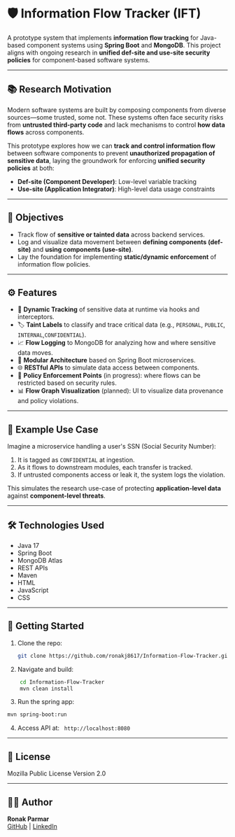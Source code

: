 # 🛡️ Information Flow Tracker (IFT)

A prototype system that implements **information flow tracking** for Java-based component systems using **Spring Boot** and **MongoDB**. This project aligns with ongoing research in **unified def-site and use-site security policies** for component-based software systems.

---

## 📚 Research Motivation

Modern software systems are built by composing components from diverse sources—some trusted, some not. These systems often face security risks from **untrusted third-party code** and lack mechanisms to control **how data flows** across components.

This prototype explores how we can **track and control information flow** between software components to prevent **unauthorized propagation of sensitive data**, laying the groundwork for enforcing **unified security policies** at both:

- **Def-site (Component Developer)**: Low-level variable tracking
- **Use-site (Application Integrator)**: High-level data usage constraints

---

## 🎯 Objectives

- Track flow of **sensitive or tainted data** across backend services.
- Log and visualize data movement between **defining components (def-site)** and **using components (use-site)**.
- Lay the foundation for implementing **static/dynamic enforcement** of information flow policies.

---

## ⚙️ Features

- 🔄 **Dynamic Tracking** of sensitive data at runtime via hooks and interceptors.
- 🏷️ **Taint Labels** to classify and trace critical data (e.g., `PERSONAL`, `PUBLIC`, `INTERNAL`,`CONFIDENTIAL`).
- 📈 **Flow Logging** to MongoDB for analyzing how and where sensitive data moves.
- 🧠 **Modular Architecture** based on Spring Boot microservices.
- 🌐 **RESTful APIs** to simulate data access between components.
- 🧩 **Policy Enforcement Points** (in progress): where flows can be restricted based on security rules.
- 📊 **Flow Graph Visualization** (planned): UI to visualize data provenance and policy violations.

---

## 🧪 Example Use Case

Imagine a microservice handling a user's SSN (Social Security Number):

1. It is tagged as `CONFIDENTIAL` at ingestion.
2. As it flows to downstream modules, each transfer is tracked.
3. If untrusted components access or leak it, the system logs the violation.

This simulates the research use-case of protecting **application-level data** against **component-level threats**.

---

## 🛠️ Technologies Used

- Java 17
- Spring Boot
- MongoDB Atlas
- REST APIs
- Maven
- HTML
- JavaScript
- CSS

---
## 🚀 Getting Started

1. Clone the repo:

   ```bash
   git clone https://github.com/ronakj8617/Information-Flow-Tracker.git

   ```

2. Navigate and build:

```bash
    cd Information-Flow-Tracker
    mvn clean install
```

3. Run the spring app:

```bash
mvn spring-boot:run
```

4. Access API at: ``` http://localhost:8080```

---

## 📜 License

Mozilla Public License Version 2.0

---

## 🧑‍💻 Author

**Ronak Parmar**  
[GitHub](https://github.com/ronakj8617) | [LinkedIn](https://www.linkedin.com/in/ronakj8617/)
